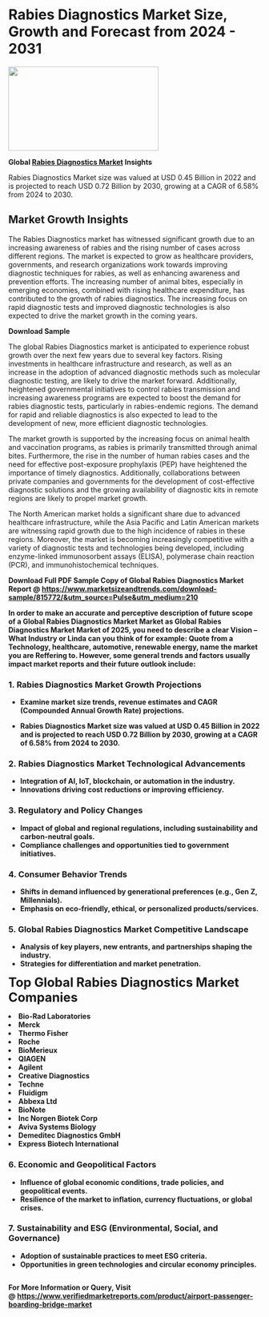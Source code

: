 <H1>Rabies Diagnostics Market Size, Growth and Forecast from 2024 - 2031</H1><img class="aligncenter size-medium wp-image-584254" src="https://thirdeyenews.in/wp-content/uploads/2024/09/Global-Market-Research-300x168.jpeg" alt="" width="300" height="168" /><p><strong>Global&nbsp;<a href="https://www.marketsizeandtrends.com/download-sample/815772/&amp;utm_source=Pulse&amp;utm_medium=210">Rabies Diagnostics Market</a> Insights</strong></p><p>Rabies Diagnostics Market size was valued at USD 0.45 Billion in 2022 and is projected to reach USD 0.72 Billion by 2030, growing at a CAGR of 6.58% from 2024 to 2030.</p><p><!DOCTYPE html> <html lang="en"> <head> <meta charset="UTF-8"> <meta name="viewport" content="width=device-width, initial-scale=1.0"> <title>Rabies Diagnostics Market Growth Insights</title> </head> <body> <h2>Market Growth Insights</h2> <p>The Rabies Diagnostics market has witnessed significant growth due to an increasing awareness of rabies and the rising number of cases across different regions. The market is expected to grow as healthcare providers, governments, and research organizations work towards improving diagnostic techniques for rabies, as well as enhancing awareness and prevention efforts. The increasing number of animal bites, especially in emerging economies, combined with rising healthcare expenditure, has contributed to the growth of rabies diagnostics. The increasing focus on rapid diagnostic tests and improved diagnostic technologies is also expected to drive the market growth in the coming years.</p> <p><strong>Download Sample</strong></p> <p>The global Rabies Diagnostics market is anticipated to experience robust growth over the next few years due to several key factors. Rising investments in healthcare infrastructure and research, as well as an increase in the adoption of advanced diagnostic methods such as molecular diagnostic testing, are likely to drive the market forward. Additionally, heightened governmental initiatives to control rabies transmission and increasing awareness programs are expected to boost the demand for rabies diagnostic tests, particularly in rabies-endemic regions. The demand for rapid and reliable diagnostics is also expected to lead to the development of new, more efficient diagnostic technologies.</p> <p>The market growth is supported by the increasing focus on animal health and vaccination programs, as rabies is primarily transmitted through animal bites. Furthermore, the rise in the number of human rabies cases and the need for effective post-exposure prophylaxis (PEP) have heightened the importance of timely diagnostics. Additionally, collaborations between private companies and governments for the development of cost-effective diagnostic solutions and the growing availability of diagnostic kits in remote regions are likely to propel market growth.</p> <p>The North American market holds a significant share due to advanced healthcare infrastructure, while the Asia Pacific and Latin American markets are witnessing rapid growth due to the high incidence of rabies in these regions. Moreover, the market is becoming increasingly competitive with a variety of diagnostic tests and technologies being developed, including enzyme-linked immunosorbent assays (ELISA), polymerase chain reaction (PCR), and immunohistochemical techniques.</p> <p><strong></p><p><span class=""><strong>Download Full PDF Sample Copy of Global Rabies Diagnostics Market Report</strong> @ <a href="https://www.marketsizeandtrends.com/download-sample/815772/&amp;utm_source=Pulse&amp;utm_medium=210" target="_blank">https://www.marketsizeandtrends.com/download-sample/815772/&amp;utm_source=Pulse&amp;utm_medium=210</a></span></p><p>In order to make an accurate and perceptive description of future scope of a Global&nbsp;Rabies Diagnostics Market Market as Global&nbsp;Rabies Diagnostics Market Market of 2025, you need to describe a clear Vision &ndash; What Industry or Linda can you think of for example: Quote from a Technology, healthcare, automotive, renewable energy, name the market you are Reffering to. However, some general trends and factors usually impact market reports and their future outlook include:</p><h3>1.&nbsp;<strong>Rabies Diagnostics Market Growth Projections</strong></h3><ul><li>Examine market size trends, revenue estimates and CAGR (Compounded Annual Growth Rate) projections.</li><li><p>Rabies Diagnostics Market size was valued at USD 0.45 Billion in 2022 and is projected to reach USD 0.72 Billion by 2030, growing at a CAGR of 6.58% from 2024 to 2030.</p></li></ul><h3>2.&nbsp;<strong>Rabies Diagnostics Market Technological Advancements</strong></h3><ul><li>Integration of AI, IoT, blockchain, or automation in the industry.</li><li>Innovations driving cost reductions or improving efficiency.</li></ul><h3>3.&nbsp;<strong>Regulatory and Policy Changes</strong></h3><ul><li>Impact of global and regional regulations, including sustainability and carbon-neutral goals.</li><li>Compliance challenges and opportunities tied to government initiatives.</li></ul><h3>4.&nbsp;<strong>Consumer Behavior Trends</strong></h3><ul><li>Shifts in demand influenced by generational preferences (e.g., Gen Z, Millennials).</li><li>Emphasis on eco-friendly, ethical, or personalized products/services.</li></ul><h3>5.&nbsp;<strong>Global Rabies Diagnostics Market Competitive Landscape</strong></h3><ul><li>Analysis of key players, new entrants, and partnerships shaping the industry.</li><li>Strategies for differentiation and market penetration.</li></ul><p data-pm-slice="1 1 []"><span style="color: inherit; font-family: inherit; font-size: 25px;">Top Global Rabies Diagnostics Market Companies</span></p><div class="" data-test-id=""><p><li>Bio-Rad Laboratories</li><li> Merck</li><li> Thermo Fisher</li><li> Roche</li><li> BioMerieux</li><li> QIAGEN</li><li> Agilent</li><li> Creative Diagnostics</li><li> Techne</li><li> Fluidigm</li><li> Abbexa Ltd</li><li> BioNote</li><li> Inc Norgen Biotek Corp</li><li> Aviva Systems Biology</li><li> Demeditec Diagnostics GmbH</li><li> Express Biotech International</li></p></div><h3>6.&nbsp;<strong>Economic and Geopolitical Factors</strong></h3><ul><li>Influence of global economic conditions, trade policies, and geopolitical events.</li><li>Resilience of the market to inflation, currency fluctuations, or global crises.</li></ul><h3>7.&nbsp;<strong>Sustainability and ESG (Environmental, Social, and Governance)</strong></h3><ul><li>Adoption of sustainable practices to meet ESG criteria.</li><li>Opportunities in green technologies and circular economy principles.</li></ul><h2><strong style="font-size: 14px;">For More Information or Query, Visit @&nbsp;</strong><a style="background-color: #ffffff; font-size: 14px;" href="https://www.marketsizeandtrends.com/report/rabies-diagnostics-market/" target="_blank">https://www.verifiedmarketreports.com/product/airport-passenger-boarding-bridge-market</a></h2>
